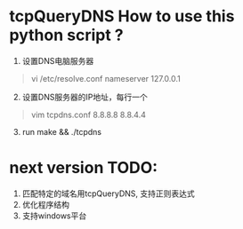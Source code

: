 tcpQueryDNS
How to use this python script ?
===========
1. 设置DNS电脑服务器
> vi /etc/resolve.conf
> nameserver 127.0.0.1
2. 设置DNS服务器的IP地址，每行一个
> vim tcpdns.conf
> 8.8.8.8
> 8.8.4.4
   
3. run make && ./tcpdns



next version TODO:
=======================
1. 匹配特定的域名用tcpQueryDNS, 支持正则表达式
2. 优化程序结构
3. 支持windows平台
